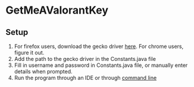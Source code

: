 # GetMeAValorantKey

## Setup
1. For firefox users, download the gecko driver [here](https://github.com/mozilla/geckodriver/releases). For chrome users, figure it out.
2. Add the path to the gecko driver in the Constants.java file
3. Fill in username and password in Constants.java file, or manually enter details when prompted.
4. Run the program through an IDE or through [command line](https://www.wikihow.com/Compile-%26-Run-Java-Program-Using-Command-Prompt)
